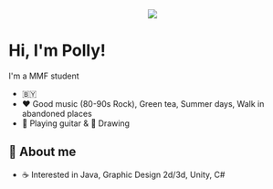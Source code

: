 <div id="header" align="center">
    <img src="https://sun9-30.userapi.com/impg/y1X5h6z-UeTLAa6zhMwWrf6XOzb1Md5HUM8h_w/0SBE-2yVj4U.jpg?size=1500x494&quality=95&sign=2042db4e356da9d237d902aacdd30cf5&type=album">
</div>

# Hi, I'm Polly!

I'm a MMF student

- 🇧🇾
- ❤️ Good music (80-90s Rock), Green tea, Summer days, Walk in abandoned places
- 🎸 Playing guitar & 🎨 Drawing 

## 👩 About me

- ☕️ Interested in Java, Graphic Design 2d/3d, Unity, C#
